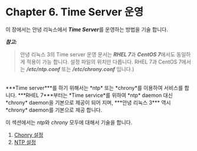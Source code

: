 # Chapter 6. Time Server 운영

이 장에서는 안녕 리눅스에서 ***Time Server***를 운영하는 방법을 기술 합니다.

***참고:***
>안녕 리눅스 3의 Time server 운영 문서는 ***RHEL 7***과 ***CentOS 7***에서도 동일하게 적용이 가능 합니다. 설정 파일의 위치만 다릅니다. RHEL 7과 CentOS 7에서는 ***/etc/ntp.conf*** 또는 ***/etc/chrony.conf*** 입니다.)

<br>
***Time server***를 하기 위해서는 *ntp* 또는 *chrony*를 이용하여 서비스를 합니다. ***RHEL 7***부터는 *Time service*를 위하여 *ntp* daemon 대신 *chrony* daemon을 기본으로 제공이 되어 지며, ***안녕 리눅스 3*** 역시 *chrony* daemon를 기본으로 제공 합니다.

이 섹션에서는 *ntp*와 *chrony* 모두에 대해서 기술을 합니다.

1. [Chonry 설정](chapter6-chrony)
1. [NTP 설정](chapter6-ntp)
